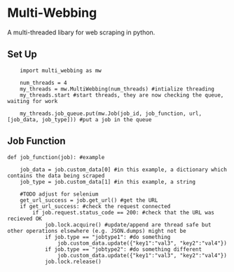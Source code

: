 # Multi-Webbing
A multi-threaded libary for web scraping in python.
## Set Up

        import multi_webbing as mw

        num_threads = 4
        my_threads = mw.MultiWebbing(num_threads) #intialize threading
        my_threads.start #start threads, they are now checking the queue, waiting for work

        my_threads.job_queue.put(mw.Job(job_id, job_function, url, [job_data, job_type])) #put a job in the queue

## Job Function

    def job_function(job): #example

        job_data = job.custom_data[0] #in this example, a dictionary which contains the data being scraped
        job_type = job.custom_data[1] #in this example, a string

        #TODO adjust for selenium
        get_url_success = job.get_url() #get the URL
        if get_url_success: #check the request connected
            if job.request.status_code == 200: #check that the URL was recieved OK
                job.lock.acquire() #update/append are thread safe but other operations elsewhere (e.g. JSON.dumps) might not be
                if job.type == "jobtype1": #do something
                    job.custom_data.update({"key1":"val3", "key2":"val4"})
                if job.type == "jobtype2": #do something different
                    job.custom_data.update({"key1":"val3", "key2":"val4"})
                job.lock.release()